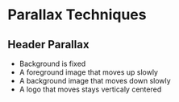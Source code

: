 # Parallax Techniques

## Header Parallax

- Background is fixed
- A foreground image that moves up slowly
- A background image that moves down slowly
- A logo that moves stays verticaly centered